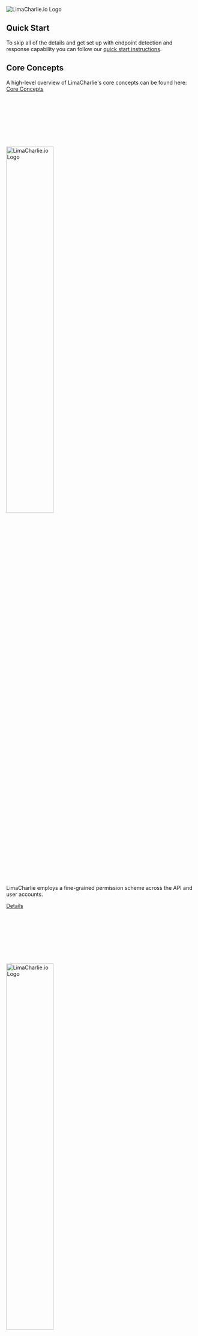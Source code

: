 <img src="https://storage.googleapis.com/limacharlie-io/brand/logo/logo_w_text-horizontal.png"
     alt="LimaCharlie.io Logo"
     style="" />
## Quick Start
To skip all of the details and get set up with endpoint detection and response capability you can follow our [quick start instructions](lcc_quick_start.md).

## Core Concepts
A high-level overview of LimaCharlie's core concepts can be found here: [Core Concepts]()

# <span style="color:rgba(00, 00, 00, 0)">Overview</span>
## <span style="color:rgba(00, 00, 00, 0)">LC-ACESS</span>

<img src="https://storage.googleapis.com/limacharlie-io/brand/logo/lc-access.png"
     alt="LimaCharlie.io Logo"
     style="width: 50%" />

LimaCharlie employs a fine-grained permission scheme across the API and user accounts.

[Details](./lc-access.md)

# <span style="color:rgba(00, 00, 00, 0)">LC-ACESS</span>
## <span style="color:rgba(00, 00, 00, 0)">LC-AGENT</span> 
<img src="https://storage.googleapis.com/limacharlie-io/brand/logo/lc-agent.png"
     alt="LimaCharlie.io Logo"
     style="width: 50%" />

The LimaCharlie agent - or sensor - is fully interactive and can monitor over [70 different event types](./events.md). The agent is written in C and then compiled for each different platform and architecture it runs on which means is that it has true feature parity across all operating systems. 

[Details](./lc-agent.md)

# <span style="color:rgba(00, 00, 00, 0)">LC-AGENT</span>
## <span style="color:rgba(00, 00, 00, 0)">LC-CODE</span> 
<img src="https://storage.googleapis.com/limacharlie-io/brand/logo/lc-code.png"
     alt="LimaCharlie.io Logo"
     style="width: 50%" />

LimaCharlie provides standalone tools for security proffesionals to get started hunting out of the box but at its heart it is a toolbox for builders. This section of the documentation is a place where developers can find the resources they need to build and monetize their own products.

[Details](./lc-code.md)

# <span style="color:rgba(00, 00, 00, 0)">LC-CODE</span>
## <span style="color:rgba(00, 00, 00, 0)">LC-EDU</span> 

<img src="https://storage.googleapis.com/limacharlie-io/brand/logo/lc-edu.png"
     alt="LimaCharlie.io Logo"
     style="width: 50%" />

Education and open data is at the heart of LimaCharlie. To ensure that users get up to speed quickly - and make the most of the platform - LimaCharlie provides a host of educational resources.

[Details](./lc-edu.md)

# <span style="color:rgba(00, 00, 00, 0)">LC-EDU</span>
## <span style="color:rgba(00, 00, 00, 0)">LC-HUNT</span> 

<img src="https://storage.googleapis.com/limacharlie-io/brand/logo/lc-hunt.png"
     alt="LimaCharlie.io Logo"
     style="width: 50%" />


LimaCharlie is information security tools and infrastructure. Infrastructure to support any scale and tools to help analysts get started hunting as they grow into the platform.

[Details](./lc-hunt.md)

# <span style="color:rgba(00, 00, 00, 0)">LC-HUNT</span>
## <span style="color:rgba(00, 00, 00, 0)">LC-MARKETPLACE</span> 

<img src="https://storage.googleapis.com/limacharlie-io/brand/logo/lc-marketplace.png"
     alt="LimaCharlie.io Logo"
     style="width: 50%" />

LimaCharlie offers additional free and paid integrated services through it's Add-Ons Marketplace.

[Details](./lc-marketplace.md)

# <span style="color:rgba(00, 00, 00, 0)">LC-MARKETPLACE</span>
## <span style="color:rgba(00, 00, 00, 0)">LC-OUTPUT</span>

<img src="https://storage.googleapis.com/limacharlie-io/brand/logo/lc-output.png"
     alt="LimaCharlie.io Logo"
     style="width: 50%" />

The data produced by the LimaCharlie endpoint is under complete control of the user. LimaCharlie provides extensive storage and search options as part of its core offering but makes the full telemetry stream availble to users.

[Details](./lc-output.md)

## <span style="color:rgba(00, 00, 00, 0)">LC-OUPUT</span> 
# <span style="color:rgba(00, 00, 00, 0)">LC-STORAGE</span>

<img src="https://storage.googleapis.com/limacharlie-io/brand/logo/lc-storage.png"
     alt="LimaCharlie.io Logo"
     style="width: 50%" />

By default LimaCharlie stores a full year of searchable endpoint telemetry as well as log files, binary assets and more.

All files and telemetry ingested are indiexed across common indicators of compromise and are easily processed by any of the subsystems or products in the LimaCharlie offering.

[Details](./lc-agent.md)

## <span style="color:rgba(00, 00, 00, 0)">LC-Storage</span> 




